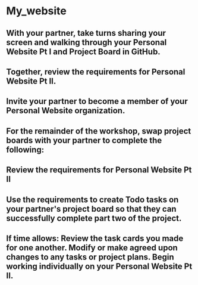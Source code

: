 # My_website
## With your partner, take turns sharing your screen and walking through your Personal Website Pt I and Project Board in GitHub. 
## Together, review the requirements for Personal Website Pt II.
## Invite your partner to become a member of your Personal Website organization.
## For the remainder of the workshop, swap project boards with your partner to complete the following: 
## Review the requirements for Personal Website Pt II 
## Use the requirements to create Todo tasks on your partner's project board so that they can successfully complete part two of the project.  
## If time allows: Review the task cards you made for one another. Modify or make agreed upon changes to any tasks or project plans. Begin working individually on your Personal Website Pt II. 
